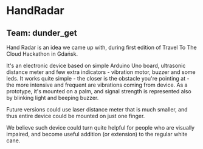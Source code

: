 # HandRadar
## Team: dunder_get

Hand Radar is an idea we came up with, during first edition of Travel To The Cloud Hackathon in Gdańsk.

It's an electronic device based on simple Arduino Uno board, ultrasonic distance meter and few extra indicators - 
vibration motor, buzzer and some leds. It works quite simple - the closer is the obstacle you're pointing at -
the more intensive and frequent are vibrations coming from device. As a prototype, it's mounted on a palm, and signal
strength is represented also by blinking light and beeping buzzer.

Future versions could use laser distance meter that is much smaller, and thus entire device could be mounted
on just one finger.

We believe such device could turn quite helpful for people who are visually impaired, and become useful
addition (or extension) to the regular white cane.
